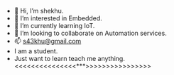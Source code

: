 - 👋 Hi, I’m shekhu.
- 👀 I’m interested in Embedded.
- 🌱 I’m currently learning IoT.
- 💞️ I’m looking to collaborate on Automation services.
- 📫 s43khu@gmail.com
-    I am a student.
-    Just want to learn teach me anything. 
<<<<<<<<<<<<<<<***>>>>>>>>>>>>>>>>
